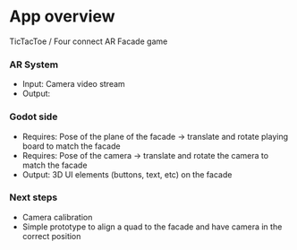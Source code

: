 # App overview
TicTacToe / Four connect AR Facade game
### AR System
 - Input: Camera video stream
 - Output: 

### Godot side
- Requires: Pose of the plane of the facade -> translate and rotate playing board to match the facade
- Requires: Pose of the camera -> translate and rotate the camera to match the facade
- Output: 3D UI elements (buttons, text, etc) on the facade

### Next steps
- Camera calibration
- Simple prototype to align a quad to the facade and have camera in the correct position
